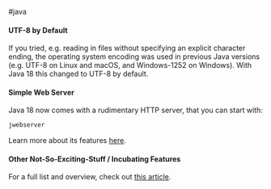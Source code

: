 #java 

#### UTF-8 by Default

If you tried, e.g. reading in files without specifying an explicit character ending, the operating system encoding was used in previous Java versions (e.g. UTF-8 on Linux and macOS, and Windows-1252 on Windows). With Java 18 this changed to UTF-8 by default.

#### Simple Web Server

Java 18 now comes with a rudimentary HTTP server, that you can start with:

```java
jwebserver
```

Learn more about its features [here](https://openjdk.org/jeps/408).

#### Other Not-So-Exciting-Stuff / Incubating Features

For a full list and overview, check out [this article](https://www.happycoders.eu/java/java-18-features/).